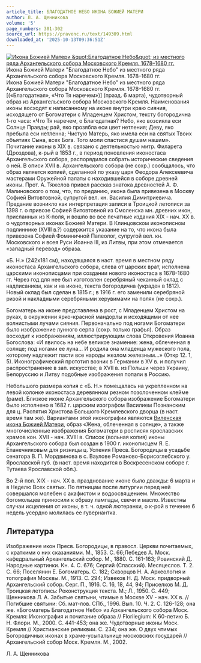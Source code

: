 ```yaml
---
article_title: БЛАГОДАТНОЕ НЕБО ИКОНА БОЖИЕЙ МАТЕРИ
author: Л. А. Щенникова
volume: '5'
page_numbers: 301-302
source_url: https://pravenc.ru/text/149309.html
downloaded_at: '2025-10-13T09:36:51Z'
---
```


[![Икона Божией Матери &amp;quot;Благодатное Небо&amp;quot; из местного ряда Архангельского собора Московского Кремля. 1678–1680 гг.](https://pravenc.ru/data/653/456/1234/1i200.jpg "Кликните для увеличения картинки")](https://pravenc.ru/data/653/456/1234/1i400.jpg)Икона Божией Матери "Благодатное Небо" из местного ряда Архангельского собора Московского Кремля. 1678–1680 гг.  
Икона Божией Матери "Благодатное Небо" из местного ряда Архангельского собора Московского Кремля. 1678–1680 гг.[(«Благодатная», «Что Тя наречем»)] (празд. 6 марта), чудотворный образ из Архангельского собора Московского Кремля. Наименования иконы восходят к написанному на иконе внутри краю сияния, исходящего от Богоматери с Младенцем Христом, тексту богородична 1-го часа: «Что Тя наречем, о Благодатная? Небо, яко возсияла еси Солнце Правды; рай, яко прозябла еси цвет нетления; Деву, яко пребыла еси нетленна; Чистую Матерь, яко имела еси на святых Твоих объятиях Сына, всех Бога. Того моли спастися душам нашим». Почитание иконы в XIX в. связано с деятельностью митр. Филарета (Дроздова), к-рый в 1853 г., в период поновления иконостаса Архангельского собора, распорядился собрать исторические сведения о ней. В описи XVII в. Архангельского собора (не сохр.) сообщалось, что образ является копией, сделанной по указу царя Феодора Алексеевича мастерами Оружейной палаты с находившейся в соборе древней иконы. Прот. А. Тяжелов привел рассказ знатока древностей А. Ф. Малиновского о том, что, по преданию, икона была привезена в Москву Софией Витовтовной, супругой вел. кн. Василия Димитриевича. Предание возникло как интерпретация записи в Троицкой летописи за 1398 г. о привозе Софией Витовтовной из Смоленска мн. древних икон, присланных из К-поля, и вошло во все печатные издания XIX - нач. XX в. о чудотворных иконах Божией Матери. В Клинцовском иконописном подлиннике (XVIII в.?) содержится указание на то, что икона была привезена Софией Фоминичной Палеолог, супругой вел. кн. Московского и всея Руси Иоанна III, из Литвы, при этом отмечается «западный перевод» образа.

«Б. Н.» (242х181 см), находящаяся в наст. время в местном ряду иконостаса Архангельского собора, слева от царских врат, исполнена царскими иконописцами при создании нового иконостаса в 1678-1680 гг. Через год для нее был изготовлен серебряный чеканный оклад с надписанием, как и на иконе, текста богородична (украден в 1812). Новый оклад был сделан в 1815 г.; в 1916 г. его заменили серебряной ризой и накладными серебряными херувимами на полях (не сохр.).

Богоматерь на иконе представлена в рост, с Младенцем Христом на руках, в окружении ярко-красной мандорлы и исходящими от нее волнистыми лучами сияния. Первоначально под ногами Богоматери было изображение лунного серпа (сохр. только графья). Образ восходит к изображениям, иллюстрирующим слова Откровения Иоанна Богослова: «И явилось на небе великое знамение: жена, облеченная в солнце; под ногами ее луна… И родила она младенца мужеского пола, которому надлежит пасти все народы жезлом железным...» (Откр 12. 1, 5). Иконографический прототип возник в Германии в XV в. и получил распространение в зап. искусстве; в XVII в. из Польши через Украину, Белоруссию и Литву подобные изображения попали в Россию.

Небольшого размера копия с «Б. Н.» помещалась на укрепленном на левой колонке иконостаса деревянном резном позолоченном клейме (раме). Близкое иконе Архангельского собора изображение Богоматери было исполнено в 1682 г. царским изографом Василием Познанским для ц. Распятия Христова Большого Кремлевского дворца (в наст. время там же). Вариантами этой иконографии являются [Виленская икона Божией Матери](<https://pravenc.ru/text/Виленская икона Божией Матери.html>), образ «Жена, облеченная в солнце», а также многочисленные изображения Богоматери в росписях ярославских храмов кон. XVII - нач. XVIII в. Список (вольная копия) иконы Архангельского собора был создан в 1900 г. иконописцем Я. Е. Епанечниковым для ризницы ц. Успения Пресв. Богородицы в усадьбе сенатора В. П. Мордвинова в с. Ваулове Романово-Борисоглебского у. Ярославской губ. (в наст. время находится в Воскресенском соборе г. Тутаева Ярославской обл.).

Во 2-й пол. XIX - нач. XX в. празднование иконе было дважды: 6 марта и в Неделю Всех святых. По пятницам после литургии перед ней совершался молебен с акафистом и водоосвящением. Множество богомольцев приносили к образу лампады, свечи и масло. Известны случаи исцеления от иконы, в т. ч. одной лютеранки, о к-рой в течение 6 недель усердно молилась ее гувернантка.

## Литература

Изображение икон Пресв. Богородицы, в правосл. Церкви почитаемых, с краткими о них сказаниями. М., 1853. С. 66;Лебедев А. Моск. кафедральный Архангельский собор. М., 1880. С. 161-163; Ровинский Д. Народные картинки. Кн. 4. С. 676; Сергий (Спасский). Месяцеслов. Т. 2. С. 66; Поселянин Е. Богоматерь. С. 182; Скворцов Н. А. Археология и топография Москвы. М., 1913. С. 294; Извеков Н. Д. Моск. придворный Архангельский собор. Серг. П., 1916. С. 16, 18, 44, 94; Приселков М. Д. Троицкая летопись: Реконструкция текста. М.; Л., 1950. С. 449; Щенникова Л. А. Забытые святыни, чтимые в Москве XV - нач. XX в. // Погибшие святыни: Сб. мат-лов. СПб., 1996. Вып. 10. Ч. 2. С. 126-128; она же. «Богоматерь Благодатное Небо» из Архангельского собора Моск. Кремля: Иконография и почитание образа // Florilegium: К 60-летию Б. Н. Флори. М., 2000. С. 441-453; она же. Чудотворные иконы Моск. Кремля // Христианские реликвии. С. 234; она же. О двух чтимых Богородичных иконах в храме-усыпальнице московских государей // Архангельский собор Моск. Кремля. М., 2002.

Л. А. Щенникова
